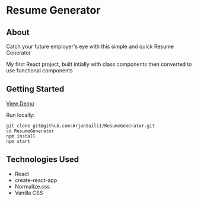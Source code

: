 # Resume Generator

## About

Catch your future employer's eye with this simple and quick Resume Generator

My first React project, built intially with class components then converted to use functional components

## Getting Started
[View Demo](https://arjunsaili1.github.io/ResumeGenerator/)

Run locally:
```
git clone git@github.com:ArjunSaili1/ResumeGenerator.git
cd ResumeGenerator
npm install
npm start 
```

## Technologies Used

- React
- create-react-app
- Normalize.css 
- Vanilla CSS
